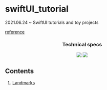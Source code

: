 # swiftUI_tutorial

2021.06.24 ~ SwiftUI tutorials and toy projects

[reference](https://developer.apple.com/tutorials/swiftui)

<h3 align='center'>Technical specs</h3>
<p align='center'>
    <img src="https://img.shields.io/badge/-Swift-orange"/>
    <img src="https://img.shields.io/badge/-iOS-orange"/>
</p>

## Contents

1. [Landmarks](https://github.com/201411108/swiftUI_tutorial/tree/main/Landmarks_APP)
